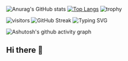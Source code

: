 
![Anurag's GitHub stats](https://github-readme-stats.vercel.app/api?username=anuraghazra&show_icons=true&theme=radical)
[![Top Langs](https://github-readme-stats.vercel.app/api/top-langs/?username=chuhanlin)](https://github.com/anuraghazra/github-readme-stats)
![trophy](https://github-profile-trophy.vercel.app/?username=chuhanlin)


![visitors](https://visitor-badge.glitch.me/badge?page_id=chuhanlin&left_color=green&right_color=red)
![GitHub Streak](https://streak-stats.demolab.com/?user=chuhanlin)
![Typing SVG](https://readme-typing-svg.demolab.com/?lines=探寻未知+无限可能+人间值得+未来可期)


![Ashutosh's github activity graph](https://github-readme-activity-graph.vercel.app/graph?username=chuhanlin)






## Hi there 👋

<!--
chuhanlin/chuhanlin** is a ✨ _special_ ✨ repository because its `README.md` (this file) appears on your GitHub profile.

Here are some ideas to get you started:

- 🔭 I’m currently working on ...
- 🌱 I’m currently learning ...
- 👯 I’m looking to collaborate on ...
- 🤔 I’m looking for help with ...
- 💬 Ask me about ...
- 📫 How to reach me: ...
- 😄 Pronouns: ...
- ⚡ Fun fact: ...
-->
